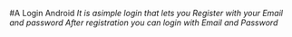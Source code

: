 #A Login Android 
*It is  asimple login that lets you Register with your Email and password*
*After registration you can login with Email and Password*
